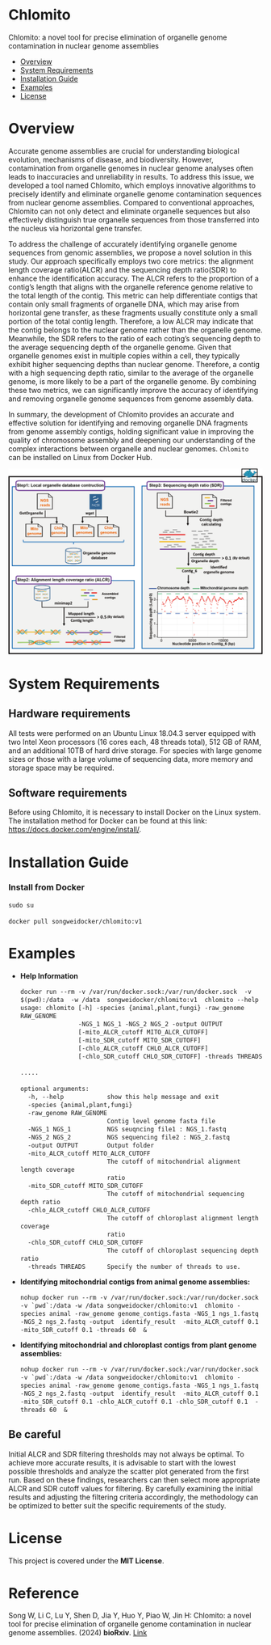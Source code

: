 # Chlomito
Chlomito: a novel tool for precise elimination of organelle genome contamination in nuclear genome assemblies

- [Overview](#overview)
- [System Requirements](#system-requirements)
- [Installation Guide](#installation-guide)
- [Examples](#examples)
- [License](#license)

  

# Overview
Accurate genome assemblies are crucial for understanding biological evolution, mechanisms of disease, and biodiversity. However, contamination from organelle genomes in nuclear genome analyses often leads to inaccuracies and unreliability in results. To address this issue, we developed a tool named Chlomito, which employs innovative algorithms to precisely identify and eliminate organelle genome contamination sequences from nuclear genome assemblies. Compared to conventional approaches, Chlomito can not only detect and eliminate organelle sequences but also effectively distinguish true organelle sequences from those transferred into the nucleus via horizontal gene transfer.  

To address the challenge of accurately identifying organelle genome sequences from genomic assemblies, we propose a novel solution in this study. Our approach specifically employs two core metrics: the alignment length coverage ratio(ALCR) and the sequencing depth ratio(SDR) to enhance the identification accuracy. The ALCR refers to the proportion of a contig’s length that aligns with the organelle reference genome relative to the total length of the contig. This metric can help differentiate contigs that contain only small fragments of organelle DNA, which may arise from horizontal gene transfer, as these fragments usually constitute only a small portion of the total contig length. Therefore, a low ALCR may indicate that the contig belongs to the nuclear genome rather than the organelle genome.  Meanwhile, the SDR refers to the ratio of each coting’s sequencing depth to the average sequencing depth of the organelle genome. Given that organelle genomes exist in multiple copies within a cell, they typically exhibit higher sequencing depths than nuclear genome. Therefore, a contig with a high sequencing depth ratio, similar to the average of the organelle genome, is more likely to be a part of the organelle genome. By combining these two metrics, we can significantly improve the accuracy of identifying and removing organelle genome sequences from genome assembly data.

In summary, the development of Chlomito provides an accurate and effective solution for identifying and removing organelle DNA fragments from genome assembly contigs, holding significant value in improving the quality of chromosome assembly and deepening our understanding of the complex interactions between organelle and nuclear genomes.  ```Chlomito``` can be installed on Linux from Docker Hub.

![](Pipeline.png)





# System Requirements

## Hardware requirements
All tests were performed on an Ubuntu Linux 18.04.3 server equipped with two Intel Xeon processors (16 cores each, 48 threads total), 512 GB of RAM, and an additional 10TB of hard drive storage. For species with large genome sizes or those with a large volume of sequencing data, more memory and storage space may be required.

## Software requirements
Before using Chlomito, it is necessary to install Docker on the Linux system. The installation method for Docker can be found at this link: https://docs.docker.com/engine/install/.



# Installation Guide

### Install from Docker

```
sudo su

docker pull songweidocker/chlomito:v1
```



# Examples
- **Help Information**

  ```
  docker run --rm -v /var/run/docker.sock:/var/run/docker.sock  -v $(pwd):/data  -w /data  songweidocker/chlomito:v1  chlomito --help
  usage: chlomito [-h] -species {animal,plant,fungi} -raw_genome RAW_GENOME
                  -NGS_1 NGS_1 -NGS_2 NGS_2 -output OUTPUT
                  [-mito_ALCR_cutoff MITO_ALCR_CUTOFF]
                  [-mito_SDR_cutoff MITO_SDR_CUTOFF]
                  [-chlo_ALCR_cutoff CHLO_ALCR_CUTOFF]
                  [-chlo_SDR_cutoff CHLO_SDR_CUTOFF] -threads THREADS
  
  .....
  
  optional arguments:
    -h, --help            show this help message and exit
    -species {animal,plant,fungi}
    -raw_genome RAW_GENOME
                          Contig level genome fasta file
    -NGS_1 NGS_1          NGS seuqncing file1 : NGS_1.fastq
    -NGS_2 NGS_2          NGS sequencing file2 : NGS_2.fastq
    -output OUTPUT        Output folder
    -mito_ALCR_cutoff MITO_ALCR_CUTOFF
                          The cutoff of mitochondrial alignment length coverage
                          ratio
    -mito_SDR_cutoff MITO_SDR_CUTOFF
                          The cutoff of mitochondrial sequencing depth ratio
    -chlo_ALCR_cutoff CHLO_ALCR_CUTOFF
                          The cutoff of chloroplast alignment length coverage
                          ratio
    -chlo_SDR_cutoff CHLO_SDR_CUTOFF
                          The cutoff of chloroplast sequencing depth ratio
    -threads THREADS      Specify the number of threads to use.
  
  ```



- **Identifying mitochondrial contigs from animal genome assemblies:**

  ```
  nohup docker run --rm -v /var/run/docker.sock:/var/run/docker.sock -v `pwd`:/data -w /data songweidocker/chlomito:v1  chlomito -species animal -raw_genome genome_contigs.fasta -NGS_1 ngs_1.fastq  -NGS_2 ngs_2.fastq -output  identify_result  -mito_ALCR_cutoff 0.1 -mito_SDR_cutoff 0.1 -threads 60  &
  ```

  

- **Identifying mitochondrial and chloroplast contigs from plant genome assemblies:**

  ```
  nohup docker run --rm -v /var/run/docker.sock:/var/run/docker.sock -v `pwd`:/data -w /data songweidocker/chlomito:v1  chlomito -species animal -raw_genome genome_contigs.fasta -NGS_1 ngs_1.fastq  -NGS_2 ngs_2.fastq -output  identify_result  -mito_ALCR_cutoff 0.1 -mito_SDR_cutoff 0.1 -chlo_ALCR_cutoff 0.1 -chlo_SDR_cutoff 0.1  -threads 60  &
  ```




## Be careful

Initial ALCR and SDR filtering thresholds may not always be optimal. To achieve more accurate results, it is advisable to start with the lowest possible thresholds and analyze the scatter plot generated from the first run. Based on these findings, researchers can then select more appropriate ALCR and SDR cutoff values for filtering. By carefully examining the initial results and adjusting the filtering criteria accordingly, the methodology can be optimized to better suit the specific requirements of the study.





# License

This project is covered under the **MIT License**.



# Reference

Song W, Li C, Lu Y, Shen D, Jia Y, Huo Y, Piao W, Jin H: Chlomito: a novel tool for precise elimination of organelle genome contamination in nuclear genome assemblies. (2024) **bioRxiv**. [Link](https://www.biorxiv.org/content/10.1101/2024.02.28.582616v1)
